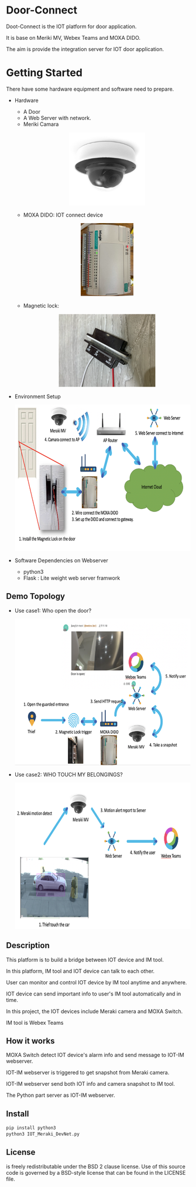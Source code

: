 Door-Connect
=====
Doot-Connect is the IOT platform for door application.

It is base on Meriki MV, Webex Teams and MOXA DIDO.

The aim is provide the integration server for IOT door application.

# Getting Started
There have some hardware equipment and software need to prepare.

* Hardware
    * A Door
    * A Web Server with network.
    *  Meriki Camara
        <p align=center>
        <img src="docs/meraki_mv.png" alt="Meriki Camara" height=200px>
        </p>
    *  MOXA DIDO: IOT connect device
        <p align=center>
        <img src="docs/moxa_dido.png" alt="iot switch" height=200px>
        </p>
    *  Magnetic lock:
        <p align=center>
        <img src="docs/magnetic_lock.png" alt="Magnetic Lock" height=200px>
        </p>
* Environment Setup
    <p align=center>
    <img src="docs/environment.png" alt="env" height=400px>
    </p>

* Software Dependencies on Webserver
    * python3 
    * Flask : Lite weight web server framwork

## Demo Topology
* Use case1: Who open the door?
    <p align=center>
    <img src="docs/usercase1.png" alt="usercase1" height=400px>
    </p>
* Use case2: WHO TOUCH MY BELONGINGS?
    <p align=center>
    <img src="docs/usercase2.png" alt="usercase2" height=400px>
    </p>

## Description

This platform is to build a bridge between IOT device and IM tool.

In this platform, IM tool and IOT device can talk to each other.

User can monitor and control IOT device by IM tool anytime and anywhere.

IOT device can send important info to user's IM tool automatically and in time.

In this project, the IOT devices include Meraki camera and MOXA Switch.

IM tool is Webex Teams


## How it works

MOXA Switch detect IOT device's alarm info and send message to IOT-IM webserver.

IOT-IM webserver is triggered to get snapshot from Meraki camera.

IOT-IM webserver send both IOT info and camera snapshot to IM tool.

The Python part server as IOT-IM webserver.


## Install
```bash
pip install python3
python3 IOT_Meraki_DevNet.py
```

## License

 is freely redistributable under the BSD 2 clause license. Use of
this source code is governed by a BSD-style license that can be found in the
LICENSE file.

